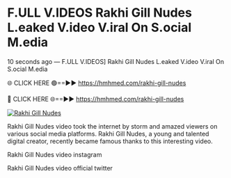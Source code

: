 # F.ULL V.IDEOS Rakhi Gill Nudes L.eaked V.ideo V.iral On S.ocial M.edia

10 seconds ago — F.ULL V.IDEOS] Rakhi Gill Nudes L.eaked V.ideo V.iral On S.ocial M.edia

🌐 CLICK HERE 🟢==►► https://hmhmed.com/rakhi-gill-nudes

🔴 CLICK HERE 🌐==►► https://hmhmed.com/rakhi-gill-nudes

[![Rakhi Gill Nudes](https://i.imgur.com/dJHk4Zq.gif)](https://hmhmed.com/rakhi-gill-nudes)

Rakhi Gill Nudes video took the internet by storm and amazed viewers on various social media platforms. Rakhi Gill Nudes, a young and talented digital creator, recently became famous thanks to this interesting video.

Rakhi Gill Nudes video instagram

Rakhi Gill Nudes video official twitter